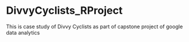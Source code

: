 # DivvyCyclists_RProject
This is case study of Divvy Cyclists as part of capstone project of google data analytics
